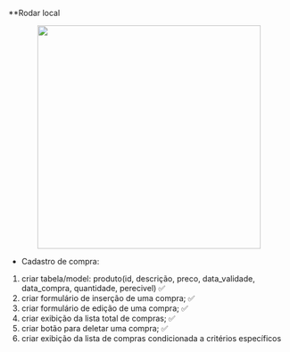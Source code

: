 **Rodar local

<p align="center"><a href="https://laravel.com" target="_blank"><img src="https://raw.githubusercontent.com/laravel/art/master/logo-lockup/5%20SVG/2%20CMYK/1%20Full%20Color/laravel-logolockup-cmyk-red.svg" width="400"></a></p>

- Cadastro de compra:

1. criar tabela/model: produto(id, descrição, preco, data_validade, data_compra, quantidade, perecivel) ✅
2. criar formulário de inserção de uma compra; ✅
3. criar formulário de edição de uma compra; ✅
4. criar exibição da lista total de compras; ✅
5. criar botão para deletar uma compra; ✅
6. criar exibição da lista de compras condicionada a critérios específicos
